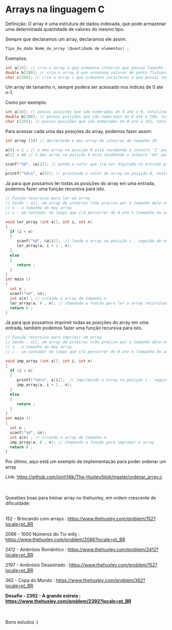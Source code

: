 # Arrays na linguagem C

Definição: O array é uma estrutura de dados indexada, que pode armazenar uma determinada quantidade de valores do mesmo tipo.

Sempre que declaramos um array, declaramos ele assim:

```c
Tipo_de_dado Nome_do_array [Quantidade de elementos] ;
```

Exemplos:

```c
int a[10]; // crio o array a que armazena inteiros que possui tamanho 10
double b[200]; // crio o array b que armazena valores de ponto flutuante (double) de tamanho 200
char c[256]; // crio o array c que armazena caracteres e que possui tamanho 256
```

Um array de tamanho n, sempre podera ser acessado nos índices de 0 ate n-1.

Como por exemplo:

```c
int a[10]; // possui posições que são numeradas do 0 até o 9, totalizando 10 posições
double b[200]; // possui posições que são numeradas do 0 até o 199, totalizando 200 posições
char c[256]; // possui posições que são numeradas do 0 até o 255, totalizando 256 posições
```

Para acessar cada uma das posições do array, podemos fazer assim:

```c
int array [10] // declarando o meu array de inteiros de tamanho 10

a[0] = 1 ; // o meu array na posição 0 está recebendo o inteiro '1' para armazenar
a[1] = 44 // o meu array na posição 0 está recebendo o inteiro '44' para armazenar

scanf("%d", &a[2]); // pondo o valor que irá ser digitado na entrada para ser recebido na posição 2 do array
:
printf("%d\n", a[0]); // printando o valor do array na posição 0, neste caso o inteiro 1.
```

Já para que possamos ler todas as posições do array em uma entrada, podemos fazer uma função recursiva para isto.

```c
// Função recursiva para ler um array
// Sendo : a[], um array de inteiros (não preciso por o tamanho dele nos parametros da função)
// n - o tamanho do meu array 
// i - um contador de loops que irá percorrer de 0 ate n (tamanho do array) ;

void ler_array (int a[], int i, int n)
{
  if (i < n)
  {
     scanf("%d", &a[i]);  // lendo o array na posição i , seguido de uma quebra de linha
     ler_array(a, i + 1 , n);
  }
  else
  {
     return ;
  }
}
int main ()
{
  int n ;
  scanf("%d", &n);
  int a[n] ; // criando o array de tamanho n 
  ler_array(a, 0 , n); // chamando a função para ler o array recursivamente, passando o meu array a , o meu contador que irá iniciar de 0 e o tamanho do meu array
  return 0 ;
}
```

Já para que possamos imprimir todas as posições do array em uma entrada, também podemos fazer uma função recursiva para isto.

```c
// Função recursiva para imprimir um array
// Sendo : a[], um array de inteiros (não preciso por o tamanho dele nos parametros da função)
// n - o tamanho do meu array 
// i - um contador de loops que irá percorrer de 0 ate n (tamanho do array) ;

void imp_array (int a[], int i, int n)
{
  if (i < n)
  {
     printf("%d\n", a[i]);  // imprimindo o array na posição i , seguido de uma quebra de linha
     imp_array(a, i + 1 , n);
  }
  else
  {
     return ;
  }
}
int main ()
{
  int n ;
  scanf("%d", &n);
  int a[n] ; // criando o array de tamanho n 
  imp_array(a, 0 , n); // chamando a função para imprimir o array 
  return 0 ;
}

```

Por último, aqui está um exemplo de implementação para poder ordenar um array 

Link: https://github.com/jonh14lk/The-Huxley/blob/master/ordenar_array.c <br />
<br />
<br />

Questões boas para treinar array no thehuxley, em ordem crescente de dificuldade:
<br />
<br />

152  - Brincando com arrays : https://www.thehuxley.com/problem/152?locale=pt_BR


2086 - 1000 Números do Tio willy : https://www.thehuxley.com/problem/2086?locale=pt_BR


2412 - Ambrósio Romântico : https://www.thehuxley.com/problem/2412?locale=pt_BR


2197 - Ambrósio Desastrado : https://www.thehuxley.com/problem/152?locale=pt_BR


362 - Copa do Mundo : https://www.thehuxley.com/problem/362?locale=pt_BR



**Desafio - 2392 - A grande estreia : https://www.thehuxley.com/problem/2392?locale=pt_BR** <br />
<br />
<br />



Bons estudos :)



